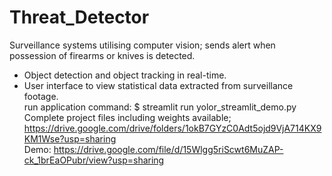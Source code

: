 # Threat_Detector
Surveillance systems utilising computer vision; sends alert when possession of firearms or knives is detected. 
* Object detection and object tracking in real-time.
* User interface to view statistical data extracted from surveillance footage. 
<br/> run application command: $ streamlit run yolor_streamlit_demo.py
<br/> Complete project files including weights available; https://drive.google.com/drive/folders/1okB7GYzC0Adt5ojd9VjA714KX9KM1Wse?usp=sharing
<br/> Demo: https://drive.google.com/file/d/15Wlgg5riScwt6MuZAP-ck_1brEaOPubr/view?usp=sharing
